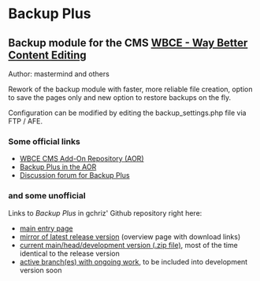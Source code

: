 # Backup Plus

## Backup module for the CMS [WBCE - Way Better Content Editing](https://www.wbce.org)

Author: mastermind and others

Rework of the backup module with faster, more reliable file creation,
option to save the pages only and new option to restore backups on the fly.

Configuration can be modified by editing the backup_settings.php file via FTP / AFE.

### Some official links

* [WBCE CMS Add-On Repository (AOR)](https://addons.wbce.org)
* [Backup Plus in the AOR](https://addons.wbce.org/pages/addons.php?do=item&item=159)
* [Discussion forum for Backup Plus](https://forum.wbce.org/viewtopic.php?id=4374)


### and some unofficial

Links to *Backup Plus* in gchriz' Github repository right here:

* [main entry page](https://github.com/gchriz/wbce-backup-plus)
* [mirror of latest release version](https://github.com/gchriz/wbce-backup-plus/releases/latest) (overview page with download links)
* [current main/head/development version (.zip file)](https://github.com/gchriz/wbce-backup-plus/archive/refs/heads/main.zip), most of the time identical to the release version
* [active branch(es) with ongoing work](https://github.com/gchriz/wbce-backup-plus/branches), to be included into development version soon
